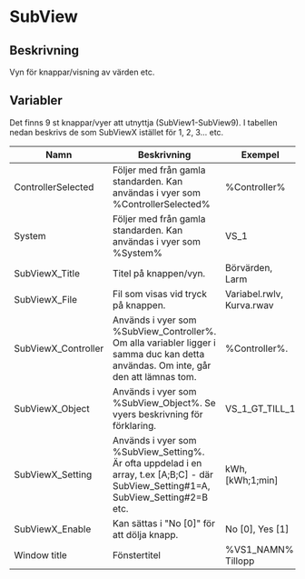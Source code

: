 # SubView

## Beskrivning
Vyn för knappar/visning av värden etc.

## Variabler

Det finns 9 st knappar/vyer att utnyttja (SubView1-SubView9). I tabellen nedan beskrivs de som SubViewX istället för 1, 2, 3... etc.

| Namn | Beskrivning | Exempel |
| --- | --- | --- |
| ControllerSelected | Följer med från gamla standarden. Kan användas i vyer som %ControllerSelected% | %Controller% |
| System | Följer med från gamla standarden. Kan användas i vyer som %System% | VS_1 |
| SubViewX_Title | Titel på knappen/vyn. | Börvärden, Larm |
| SubViewX_File | Fil som visas vid tryck på knappen. | Variabel.rwlv, Kurva.rwav |
| SubViewX_Controller | Används i vyer som %SubView_Controller%. Om alla variabler ligger i samma duc kan detta användas. Om inte, går den att lämnas tom. | %Controller%. |
| SubViewX_Object | Används i vyer som %SubView_Object%. Se vyers beskrivning för förklaring. | VS_1_GT_TILL_1 |
| SubViewX_Setting | Används i vyer som %SubView_Setting%. Är ofta uppdelad i en array, t.ex [A;B;C] - där SubView_Setting#1=A, SubView_Setting#2=B etc. | kWh, [kWh;1;min] |
| SubViewX_Enable | Kan sättas i "No [0]" för att dölja knapp. | No [0], Yes [1] |
| Window title | Fönstertitel | %VS1_NAMN% Tillopp |
